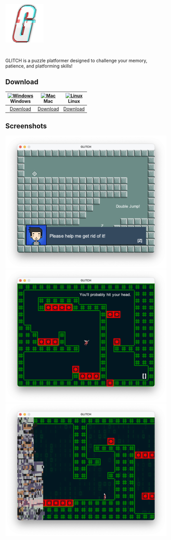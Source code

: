 ![GLITCH](./Resources/Misc/glitch.png )

<br>

GLITCH is a puzzle platformer designed to challenge your memory, patience, and platforming skills!

## Download
|  [<img src="https://i.imgur.com/POJjnum.png" alt="Windows" width="24px" height="24px" />]()</br> Windows  |          [<img src="https://i.imgur.com/V0YkvU5.png" alt="Mac" width="24px" height="24px" />]()</br> Mac          |         [<img src="https://i.imgur.com/khCS5Ll.png" alt="Linux" width="24px" height="24px" />]()</br> Linux         |
|:---------:|:---------------------:|:---------------------:|
| [Download](https://github.com/0kzh/glitch/releases/tag/1.0) | [Download](https://github.com/0kzh/glitch/releases/tag/1.0) | [Download](https://github.com/0kzh/glitch/releases/tag/1.0) |
## Screenshots
![Screenshot 1](./.screenshots/1.png)
![Screenshot 2](./.screenshots/2.png)
![Screenshot 3](./.screenshots/3.png)
